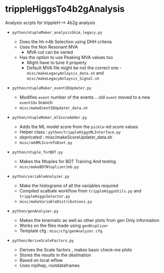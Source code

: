 # trippleHiggsTo4b2gAnalysis
Analysis scrpts for trippleH--> 4b2g analysis

- `python/ntupleMaker_analysisSkim_legacy.py` 
    - Does the hh->4b Selection using DHH criteria
    - Uses the Non Resonant MVA
        - MVA cut can be varied 
    - Has the option to use Peaking MVA values too
        - Might have to tune it properly
        - Default MVA file might be not the correct one
    -`misc/makeLegacyAnlaysis_data.sh` and `misc/makeLegacyAnlaysis_Signal.sh`

- `python/ntupleMaker_eventIDUpdater.py`
    - Modifies `event` number of the events .. old `event` moved to a new `eventIdx` branch
    - `misc/makeEventIDUpdater_data.sh`

- `python/ntupleMaker_mlScoreAdder.py`
    - Adds the ML model score from the `pickle`-ed score values
    - Helper class : `python/trippleHiggsMLInterface.py`
    - _depricated_ : misc/makeScoreUpdater_data.sh
    - `misc/addMLScoreToDset.py`

- `python/ntuple_forBDT.py`
    - Makes the Ntuples for BDT Training And testing
    - `misc/makeBDTNtuplizerJob.py`

- `python/variableAnalyzer.py`
    - Make the histograms of all the variables required
    - Compiled scalbale workflow from `trippleHiggsUtils.py` and `trippleHiggsSelector.py`
    - `misc/makeVariableDistributions.py`

- `python/genAnalyzer.py`
    - Makes the kinematic as well as other plots from gen Only information
    - Works on the files made using `genNtuplizer`
    - Template cfg : `misc/cfg/genAnalyzer.cfg`

- `python/deriveScaleFactors.py`
    - Derives the Scale factors , makes basic check-me plots 
    - Stores the results in the destination
    - Based on local wflow
    - Uses mplhep, rootdataframes
